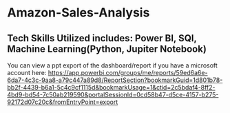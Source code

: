 # Amazon-Sales-Analysis 
## Tech Skills Utilized includes: Power BI, SQl, Machine Learning(Python, Jupiter Notebook)

You can view a ppt export of the dashboard/report if you have a microsoft account here: https://app.powerbi.com/groups/me/reports/59ed6a6e-6da7-4c3c-9aa8-a79c447a89d8/ReportSection?bookmarkGuid=1d801b78-bb2f-4439-b6a1-5c4c9cf1115d&bookmarkUsage=1&ctid=2c5bdaf4-8ff2-4bd9-bd54-7c50ab219590&portalSessionId=0cd58b47-d5ce-4157-b275-92172d07c20c&fromEntryPoint=export
